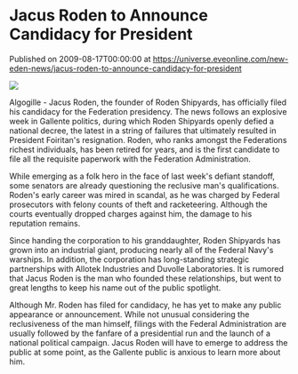 # Jacus Roden to Announce Candidacy for President
Published on 2009-08-17T00:00:00 at https://universe.eveonline.com/new-eden-news/jacus-roden-to-announce-candidacy-for-president

![](http://www.eve-mercury.net/images/mercurybanner.png)  
  
Algogille - Jacus Roden, the founder of Roden Shipyards, has officially filed his candidacy for the Federation presidency. The news follows an explosive week in Gallente politics, during which Roden Shipyards openly defied a national decree, the latest in a string of failures that ultimately resulted in President Foiritan's resignation. Roden, who ranks amongst the Federations richest individuals, has been retired for years, and is the first candidate to file all the requisite paperwork with the Federation Administration.

While emerging as a folk hero in the face of last week's defiant standoff, some senators are already questioning the reclusive man's qualifications. Roden's early career was mired in scandal, as he was charged by Federal prosecutors with felony counts of theft and racketeering. Although the courts eventually dropped charges against him, the damage to his reputation remains.

Since handing the corporation to his granddaughter, Roden Shipyards has grown into an industrial giant, producing nearly all of the Federal Navy's warships. In addition, the corporation has long-standing strategic partnerships with Allotek Industries and Duvolle Laboratories. It is rumored that Jacus Roden is the man who founded these relationships, but went to great lengths to keep his name out of the public spotlight.

Although Mr. Roden has filed for candidacy, he has yet to make any public appearance or announcement. While not unusual considering the reclusiveness of the man himself, filings with the Federal Administration are usually followed by the fanfare of a presidential run and the launch of a national political campaign. Jacus Roden will have to emerge to address the public at some point, as the Gallente public is anxious to learn more about him.
